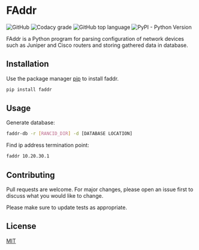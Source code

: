 # FAddr

![GitHub](https://img.shields.io/github/license/kido5217/faddr)
![Codacy grade](https://img.shields.io/codacy/grade/0d75ea40d4f544438b4c892036132a04)
![GitHub top language](https://img.shields.io/github/languages/top/kido5217/faddr)
![PyPI - Python Version](https://img.shields.io/pypi/pyversions/faddr)

FAddr is a Python program for parsing configuration of network devices such as Juniper and Cisco routers and storing gathered data in database.

## Installation

Use the package manager [pip](https://pip.pypa.io/en/stable/) to install faddr.

```bash
pip install faddr
```

## Usage

Generate database:

```bash
faddr-db -r [RANCID_DIR] -d [DATABASE LOCATION]
```

Find ip address termination point:

```bash
faddr 10.20.30.1
```

## Contributing

Pull requests are welcome. For major changes, please open an issue first to discuss what you would like to change.

Please make sure to update tests as appropriate.

## License

[MIT](https://choosealicense.com/licenses/mit/)
